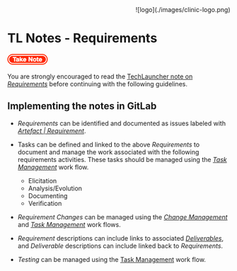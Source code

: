 <div align="right">![logo](./images/clinic-logo.png)
<div align="left">

# TL Notes - Requirements


![stop](./images/important.png)

You are strongly encouraged to read the [TechLauncher note on *Requirements*](https://comp.anu.edu.au/TechLauncher/files/Jan22%20-%20Requirements.pdf) before continuing with the following guidelines.

## Implementing the notes in GitLab

* *Requirements* can be identified and documented as issues labeled with [*Artefact | Requirement*](./setup-labels.md).
* Tasks can be defined and linked to the above *Requirements* to document and manage the work associated with the following requirements activities. These tasks should be managed using the [*Task Management*](./setup-task-management-board.md) work flow.

	* Elicitation
	* Analysis/Evolution
	* Documenting
	* Verification

* *Requirement Changes* can be managed using the [*Change Management*](./setup-change-board.md) and [*Task Management*](./setup-task-management-board.md) work flows.

* *Requirement* descriptions can include links to associated [*Deliverables*](./setup-labels.md), and *Deliverable* descriptions can include linked back to *Requirements*.

* *Testing* can be managed using the [Task Management](./setup-task-management-board.md) work flow.
